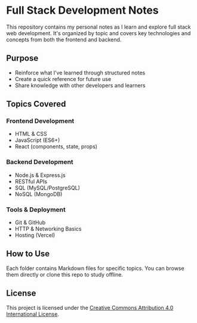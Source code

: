 # Full Stack Development Notes

This repository contains my personal notes as I learn and explore full stack web development. It's organized by topic and covers key technologies and concepts from both the frontend and backend.


## Purpose

- Reinforce what I’ve learned through structured notes
- Create a quick reference for future use
- Share knowledge with other developers and learners


## Topics Covered

### Frontend Development
  - HTML & CSS
  - JavaScript (ES6+)
  - React (components, state, props)

### Backend Development
  - Node.js & Express.js
  - RESTful APIs
  - SQL (MySQL/PostgreSQL)
  - NoSQL (MongoDB)

### Tools & Deployment
  - Git & GitHub
  - HTTP & Networking Basics
  - Hosting (Vercel)

## How to Use

Each folder contains Markdown files for specific topics. You can browse them directly or clone this repo to study offline.


## License

This project is licensed under the [Creative Commons Attribution 4.0 International License](https://creativecommons.org/licenses/by/4.0/).
